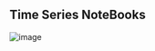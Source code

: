 ## Time Series NoteBooks

![image](https://github.com/user-attachments/assets/cbd7ef3c-9561-4c85-8230-05c34c46cb10)
